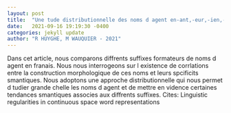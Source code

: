 ```yaml
---
layout: post
title:  "Une tude distributionnelle des noms d agent en-ant,-eur,-ien,-ier, et-iste"
date:   2021-09-16 19:19:30 -0400
categories: jekyll update
author: "R HUYGHE, M WAUQUIER - 2021"
---
```

Dans cet article, nous comparons diffrents suffixes formateurs de noms d agent en franais. Nous nous interrogeons sur l existence de corrlations entre la construction morphologique de ces noms et leurs spcificits smantiques. Nous adoptons une approche distributionnelle qui nous permet d tudier  grande chelle les noms d agent et de mettre en vidence certaines tendances smantiques associes aux diffrents suffixes. Cites: Linguistic regularities in continuous space word representations